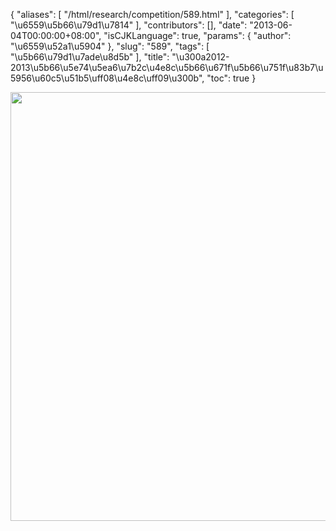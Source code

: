 {
    "aliases": [
        "/html/research/competition/589.html"
    ],
    "categories": [
        "\u6559\u5b66\u79d1\u7814"
    ],
    "contributors": [],
    "date": "2013-06-04T00:00:00+08:00",
    "isCJKLanguage": true,
    "params": {
        "author": "\u6559\u52a1\u5904"
    },
    "slug": "589",
    "tags": [
        "\u5b66\u79d1\u7ade\u8d5b"
    ],
    "title": "\u300a2012-2013\u5b66\u5e74\u5ea6\u7b2c\u4e8c\u5b66\u671f\u5b66\u751f\u83b7\u5956\u60c5\u51b5\uff08\u4e8c\uff09\u300b",
    "toc": true
}

<img
    src="https://cdn.tfls.online/mirror/full/afd0308cac0c7c41def05e3a012deac0ac67832d.jpg"
    style="display:block;margin-left:auto;margin-right:auto;"
    decoding="async"
    fetchpriority="auto"
    loading="lazy"
    height="686"
    width="600"
/>

